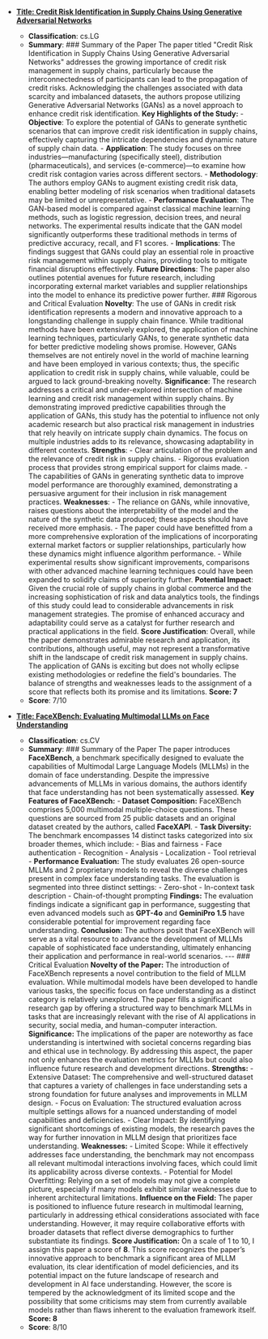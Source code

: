 - **[Title: Credit Risk Identification in Supply Chains Using Generative Adversarial Networks](http://arxiv.org/abs/2501.10348v1)**
  - **Classification**: cs.LG
  - **Summary**: ### Summary of the Paper The paper titled "Credit Risk Identification in Supply Chains Using Generative Adversarial Networks" addresses the growing importance of credit risk management in supply chains, particularly because the interconnectedness of participants can lead to the propagation of credit risks. Acknowledging the challenges associated with data scarcity and imbalanced datasets, the authors propose utilizing Generative Adversarial Networks (GANs) as a novel approach to enhance credit risk identification.  **Key Highlights of the Study:** - **Objective**: To explore the potential of GANs to generate synthetic scenarios that can improve credit risk identification in supply chains, effectively capturing the intricate dependencies and dynamic nature of supply chain data. - **Application**: The study focuses on three industries—manufacturing (specifically steel), distribution (pharmaceuticals), and services (e-commerce)—to examine how credit risk contagion varies across different sectors. - **Methodology**: The authors employ GANs to augment existing credit risk data, enabling better modeling of risk scenarios when traditional datasets may be limited or unrepresentative. - **Performance Evaluation**: The GAN-based model is compared against classical machine learning methods, such as logistic regression, decision trees, and neural networks. The experimental results indicate that the GAN model significantly outperforms these traditional methods in terms of predictive accuracy, recall, and F1 scores. - **Implications**: The findings suggest that GANs could play an essential role in proactive risk management within supply chains, providing tools to mitigate financial disruptions effectively. **Future Directions**: The paper also outlines potential avenues for future research, including incorporating external market variables and supplier relationships into the model to enhance its predictive power further. ### Rigorous and Critical Evaluation **Novelty**:  The use of GANs in credit risk identification represents a modern and innovative approach to a longstanding challenge in supply chain finance. While traditional methods have been extensively explored, the application of machine learning techniques, particularly GANs, to generate synthetic data for better predictive modeling shows promise. However, GANs themselves are not entirely novel in the world of machine learning and have been employed in various contexts; thus, the specific application to credit risk in supply chains, while valuable, could be argued to lack ground-breaking novelty. **Significance**: The research addresses a critical and under-explored intersection of machine learning and credit risk management within supply chains. By demonstrating improved predictive capabilities through the application of GANs, this study has the potential to influence not only academic research but also practical risk management in industries that rely heavily on intricate supply chain dynamics. The focus on multiple industries adds to its relevance, showcasing adaptability in different contexts. **Strengths**: - Clear articulation of the problem and the relevance of credit risk in supply chains. - Rigorous evaluation process that provides strong empirical support for claims made. - The capabilities of GANs in generating synthetic data to improve model performance are thoroughly examined, demonstrating a persuasive argument for their inclusion in risk management practices. **Weaknesses**: - The reliance on GANs, while innovative, raises questions about the interpretability of the model and the nature of the synthetic data produced; these aspects should have received more emphasis. - The paper could have benefitted from a more comprehensive exploration of the implications of incorporating external market factors or supplier relationships, particularly how these dynamics might influence algorithm performance. - While experimental results show significant improvements, comparisons with other advanced machine learning techniques could have been expanded to solidify claims of superiority further. **Potential Impact**: Given the crucial role of supply chains in global commerce and the increasing sophistication of risk and data analytics tools, the findings of this study could lead to considerable advancements in risk management strategies. The promise of enhanced accuracy and adaptability could serve as a catalyst for further research and practical applications in the field. **Score Justification**: Overall, while the paper demonstrates admirable research and application, its contributions, although useful, may not represent a transformative shift in the landscape of credit risk management in supply chains. The application of GANs is exciting but does not wholly eclipse existing methodologies or redefine the field's boundaries. The balance of strengths and weaknesses leads to the assignment of a score that reflects both its promise and its limitations. **Score: 7**
  - **Score**: 7/10

- **[Title: FaceXBench: Evaluating Multimodal LLMs on Face Understanding](http://arxiv.org/abs/2501.10360v1)**
  - **Classification**: cs.CV
  - **Summary**: ### Summary of the Paper The paper introduces **FaceXBench**, a benchmark specifically designed to evaluate the capabilities of Multimodal Large Language Models (MLLMs) in the domain of face understanding. Despite the impressive advancements of MLLMs in various domains, the authors identify that face understanding has not been systematically assessed.  **Key Features of FaceXBench:** - **Dataset Composition:** FaceXBench comprises 5,000 multimodal multiple-choice questions. These questions are sourced from 25 public datasets and an original dataset created by the authors, called **FaceXAPI**. - **Task Diversity:** The benchmark encompasses 14 distinct tasks categorized into six broader themes, which include:   - Bias and fairness   - Face authentication   - Recognition   - Analysis   - Localization   - Tool retrieval    - **Performance Evaluation:** The study evaluates 26 open-source MLLMs and 2 proprietary models to reveal the diverse challenges present in complex face understanding tasks. The evaluation is segmented into three distinct settings:   - Zero-shot   - In-context task description   - Chain-of-thought prompting **Findings:** The evaluation findings indicate a significant gap in performance, suggesting that even advanced models such as **GPT-4o** and **GeminiPro 1.5** have considerable potential for improvement regarding face understanding.  **Conclusion:** The authors posit that FaceXBench will serve as a vital resource to advance the development of MLLMs capable of sophisticated face understanding, ultimately enhancing their application and performance in real-world scenarios. --- ### Critical Evaluation **Novelty of the Paper:** The introduction of FaceXBench represents a novel contribution to the field of MLLM evaluation. While multimodal models have been developed to handle various tasks, the specific focus on face understanding as a distinct category is relatively unexplored. The paper fills a significant research gap by offering a structured way to benchmark MLLMs in tasks that are increasingly relevant with the rise of AI applications in security, social media, and human-computer interaction. **Significance:** The implications of the paper are noteworthy as face understanding is intertwined with societal concerns regarding bias and ethical use in technology. By addressing this aspect, the paper not only enhances the evaluation metrics for MLLMs but could also influence future research and development directions. **Strengths:** - Extensive Dataset: The comprehensive and well-structured dataset that captures a variety of challenges in face understanding sets a strong foundation for future analyses and improvements in MLLM design. - Focus on Evaluation: The structured evaluation across multiple settings allows for a nuanced understanding of model capabilities and deficiencies. - Clear Impact: By identifying significant shortcomings of existing models, the research paves the way for further innovation in MLLM design that prioritizes face understanding. **Weaknesses:** - Limited Scope: While it effectively addresses face understanding, the benchmark may not encompass all relevant multimodal interactions involving faces, which could limit its applicability across diverse contexts. - Potential for Model Overfitting: Relying on a set of models may not give a complete picture, especially if many models exhibit similar weaknesses due to inherent architectural limitations. **Influence on the Field:** The paper is positioned to influence future research in multimodal learning, particularly in addressing ethical considerations associated with face understanding. However, it may require collaborative efforts with broader datasets that reflect diverse demographics to further substantiate its findings. **Score Justification:** On a scale of 1 to 10, I assign this paper a score of **8**. This score recognizes the paper’s innovative approach to benchmark a significant area of MLLM evaluation, its clear identification of model deficiencies, and its potential impact on the future landscape of research and development in AI face understanding. However, the score is tempered by the acknowledgment of its limited scope and the possibility that some criticisms may stem from currently available models rather than flaws inherent to the evaluation framework itself. **Score: 8**
  - **Score**: 8/10

